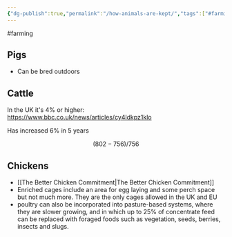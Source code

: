 ```yaml
---
{"dg-publish":true,"permalink":"/how-animals-are-kept/","tags":["#farming"],"created":"2025-10-23T17:42:41.298+01:00","updated":"2025-10-23T18:06:08.592+01:00"}
---
```


#farming 

## Pigs
- Can be bred outdoors

## Cattle
In the UK it's 4% or higher: https://www.bbc.co.uk/news/articles/cy4ldkpz1klo

Has increased 6% in 5 years
```math
(802-756)/756
```
## Chickens
- [[The Better Chicken Commitment\|The Better Chicken Commitment]]
- Enriched cages include an area for egg laying and some perch space but not much more. They are the only cages allowed in the UK and EU
- poultry can also be incorporated into pasture-based systems, where they are slower growing, and in which up to 25% of concentrate feed can be replaced with foraged foods such as vegetation, seeds, berries, insects and slugs.